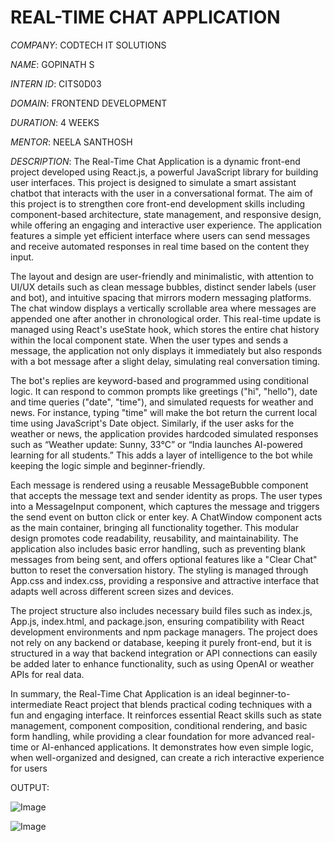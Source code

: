 # REAL-TIME CHAT APPLICATION

*COMPANY*: CODTECH IT SOLUTIONS

*NAME*: GOPINATH S

*INTERN ID*: CITS0D03

*DOMAIN*: FRONTEND DEVELOPMENT

*DURATION*: 4 WEEKS

*MENTOR*: NEELA SANTHOSH

*DESCRIPTION*: The Real-Time Chat Application is a dynamic front-end project developed using React.js, a powerful JavaScript library for building user interfaces. This project is designed to simulate a smart assistant chatbot that interacts with the user in a conversational format. The aim of this project is to strengthen core front-end development skills including component-based architecture, state management, and responsive design, while offering an engaging and interactive user experience. The application features a simple yet efficient interface where users can send messages and receive automated responses in real time based on the content they input.

The layout and design are user-friendly and minimalistic, with attention to UI/UX details such as clean message bubbles, distinct sender labels (user and bot), and intuitive spacing that mirrors modern messaging platforms. The chat window displays a vertically scrollable area where messages are appended one after another in chronological order. This real-time update is managed using React's useState hook, which stores the entire chat history within the local component state. When the user types and sends a message, the application not only displays it immediately but also responds with a bot message after a slight delay, simulating real conversation timing.

The bot's replies are keyword-based and programmed using conditional logic. It can respond to common prompts like greetings ("hi", "hello"), date and time queries ("date", "time"), and simulated requests for weather and news. For instance, typing "time" will make the bot return the current local time using JavaScript's Date object. Similarly, if the user asks for the weather or news, the application provides hardcoded simulated responses such as “Weather update: Sunny, 33°C” or “India launches AI-powered learning for all students.” This adds a layer of intelligence to the bot while keeping the logic simple and beginner-friendly.

Each message is rendered using a reusable MessageBubble component that accepts the message text and sender identity as props. The user types into a MessageInput component, which captures the message and triggers the send event on button click or enter key. A ChatWindow component acts as the main container, bringing all functionality together. This modular design promotes code readability, reusability, and maintainability. The application also includes basic error handling, such as preventing blank messages from being sent, and offers optional features like a "Clear Chat" button to reset the conversation history. The styling is managed through App.css and index.css, providing a responsive and attractive interface that adapts well across different screen sizes and devices.

The project structure also includes necessary build files such as index.js, App.js, index.html, and package.json, ensuring compatibility with React development environments and npm package managers. The project does not rely on any backend or database, keeping it purely front-end, but it is structured in a way that backend integration or API connections can easily be added later to enhance functionality, such as using OpenAI or weather APIs for real data.

In summary, the Real-Time Chat Application is an ideal beginner-to-intermediate React project that blends practical coding techniques with a fun and engaging interface. It reinforces essential React skills such as state management, component composition, conditional rendering, and basic form handling, while providing a clear foundation for more advanced real-time or AI-enhanced applications. It demonstrates how even simple logic, when well-organized and designed, can create a rich interactive experience for users

OUTPUT:

![Image](https://github.com/user-attachments/assets/10d06425-dcfe-4059-b47c-05b3f148fde4)

![Image](https://github.com/user-attachments/assets/ab26fc5d-634c-4633-8ea4-0eafde1e75ec)
